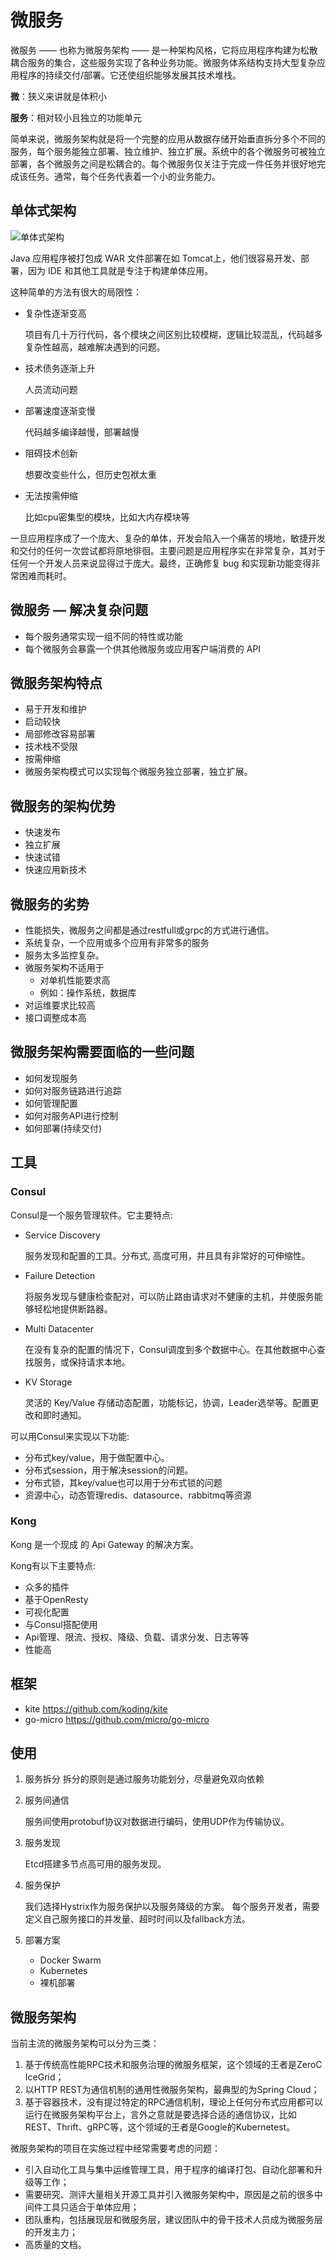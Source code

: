 # 微服务
微服务 —— 也称为微服务架构 —— 是一种架构风格，它将应用程序构建为松散耦合服务的集合，这些服务实现了各种业务功能。微服务体系结构支持大型复杂应用程序的持续交付/部署。它还使组织能够发展其技术堆栈。

**微**：狭义来讲就是体积小

**服务**：相对较小且独立的功能单元

简单来说，微服务架构就是将一个完整的应用从数据存储开始垂直拆分多个不同的服务，每个服务能独立部署、独立维护、独立扩展。系统中的各个微服务可被独立部署，各个微服务之间是松耦合的。每个微服务仅关注于完成一件任务并很好地完成该任务。通常，每个任务代表着一个小的业务能力。
## 单体式架构

![单体式架构](./imgs/单体式架构.jpg)

Java 应用程序被打包成 WAR 文件部署在如 Tomcat上，他们很容易开发、部署，因为 IDE 和其他工具就是专注于构建单体应用。 

这种简单的方法有很大的局限性：

- 复杂性逐渐变高

    项目有几十万行代码，各个模块之间区别比较模糊，逻辑比较混乱，代码越多复杂性越高，越难解决遇到的问题。

- 技术债务逐渐上升

    人员流动问题

- 部署速度逐渐变慢

    代码越多编译越慢，部署越慢

- 阻碍技术创新

    想要改变些什么，但历史包袱太重

- 无法按需伸缩

    比如cpu密集型的模块，比如大内存模块等

一旦应用程序成了一个庞大、复杂的单体，开发会陷入一个痛苦的境地，敏捷开发和交付的任何一次尝试都将原地徘徊。主要问题是应用程序实在非常复杂，其对于任何一个开发人员来说显得过于庞大。最终，正确修复 bug 和实现新功能变得非常困难而耗时。
## 微服务 — 解决复杂问题
- 每个服务通常实现一组不同的特性或功能
- 每个微服务会暴露一个供其他微服务或应用客户端消费的 API

## 微服务架构特点
- 易于开发和维护
- 启动较快
- 局部修改容易部署
- 技术栈不受限
- 按需伸缩
- 微服务架构模式可以实现每个微服务独立部署，独立扩展。

## 微服务的架构优势

- 快速发布
- 独立扩展
- 快速试错
- 快速应用新技术

## 微服务的劣势
- 性能损失，微服务之间都是通过restfull或grpc的方式进行通信。
- 系统复杂，一个应用或多个应用有非常多的服务
- 服务太多监控复杂。
- 微服务架构不适用于
    - 对单机性能要求高
    - 例如：操作系统，数据库
- 对运维要求比较高
- 接口调整成本高

## 微服务架构需要面临的一些问题
- 如何发现服务
- 如何对服务链路进行追踪
- 如何管理配置
- 如何对服务API进行控制
- 如何部署(持续交付)

## 工具
### Consul
Consul是一个服务管理软件。它主要特点:

- Service Discovery

    服务发现和配置的工具。分布式, 高度可用，并且具有非常好的可伸缩性。

- Failure Detection

    将服务发现与健康检查配对，可以防止路由请求对不健康的主机，并使服务能够轻松地提供断路器。

- Multi Datacenter

    在没有复杂的配置的情况下，Consul调度到多个数据中心。在其他数据中心查找服务，或保持请求本地。

- KV Storage

    灵活的 Key/Value 存储动态配置，功能标记，协调，Leader选举等。配置更改和即时通知。

可以用Consul来实现以下功能:

- 分布式key/value，用于做配置中心。
- 分布式session，用于解决session的问题。
- 分布式锁，其key/value也可以用于分布式锁的问题
- 资源中心，动态管理redis、datasource、rabbitmq等资源
### Kong 
Kong 是一个现成 的 Api Gateway 的解决方案。

Kong有以下主要特点:

- 众多的插件
- 基于OpenResty
- 可视化配置
- 与Consul搭配使用
- Api管理、限流、授权、降级、负载、请求分发、日志等等
- 性能高

## 框架
*  kite https://github.com/koding/kite
*  go-micro https://github.com/micro/go-micro
## 使用
1. 服务拆分
    拆分的原则是通过服务功能划分，尽量避免双向依赖
2. 服务间通信

    服务间使用protobuf协议对数据进行编码，使用UDP作为传输协议。

3. 服务发现

    Etcd搭建多节点高可用的服务发现。

4. 服务保护

    我们选择Hystrix作为服务保护以及服务降级的方案。
    每个服务开发者，需要定义自己服务接口的并发量、超时时间以及fallback方法。

5. 部署方案
    - Docker Swarm
    - Kubernetes
    - 裸机部署

## 微服务架构
当前主流的微服务架构可以分为三类：
1. 基于传统高性能RPC技术和服务治理的微服务框架，这个领域的王者是ZeroC IceGrid；
2. 以HTTP REST为通信机制的通用性微服务架构，最典型的为Spring Cloud；
3. 基于容器技术，没有提过特定的RPC通信机制，理论上任何分布式应用都可以运行在微服务架构平台上，言外之意就是要选择合适的通信协议，比如REST、Thrift、gRPC等，这个领域的王者是Google的Kubernetest。

微服务架构的项目在实施过程中经常需要考虑的问题：
- 引入自动化工具与集中运维管理工具，用于程序的编译打包、自动化部署和升级等工作；
- 需要研究、测评大量相关开源工具并引入微服务架构中，原因是之前的很多中间件工具只适合于单体应用；
- 团队重构，包括展现层和微服务层，建议团队中的骨干技术人员成为微服务层的开发主力；
- 高质量的文档。
